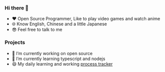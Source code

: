### Hi there 👋
- ♥️ Open Source Programmer, Like to play video games and watch anime
- 🌐 Know English, Chinese and a little Japanese
- 😎 Feel free to talk to me

### Projects
- 🔭 I’m currently working on open source
- 🌱 I’m currently learning typescript and nodejs
- 😄 My daily learning and working [process tracker](https://github.com/gek64/gek64/blob/main/daily.md)
